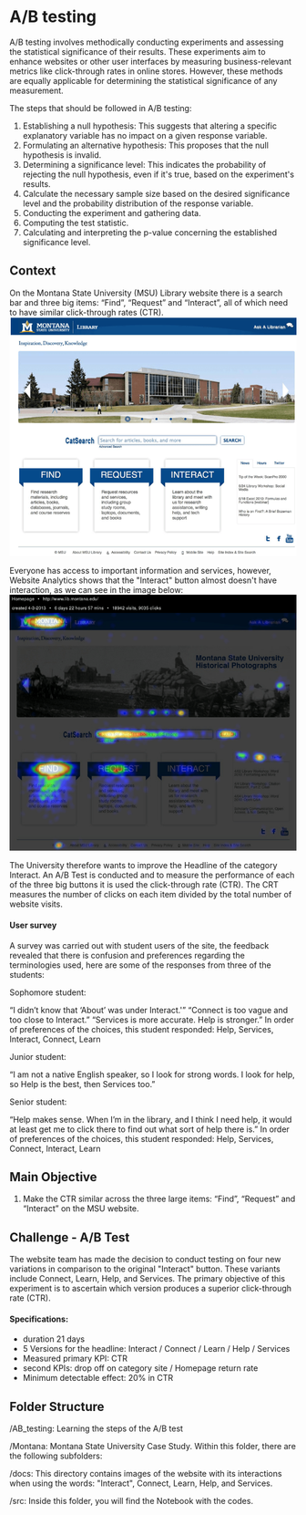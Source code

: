 # A/B testing 

A/B testing involves methodically conducting experiments and assessing the statistical significance of their results. These experiments aim to enhance websites or other user interfaces by measuring business-relevant metrics like click-through rates in online stores. However, these methods are equally applicable for determining the statistical significance of any measurement.

The steps that should be followed in A/B testing:

1. Establishing a null hypothesis: This suggests that altering a specific explanatory variable has no impact on a given response variable.
2. Formulating an alternative hypothesis: This proposes that the null hypothesis is invalid.
3. Determining a significance level: This indicates the probability of rejecting the null hypothesis, even if it's true, based on the experiment's results.
4. Calculate the necessary sample size based on the desired significance level and the probability distribution of the response variable.
5. Conducting the experiment and gathering data.
6. Computing the test statistic.
7. Calculating and interpreting the p-value concerning the established significance level.

## Context

On the Montana State University (MSU) Library website there is a search bar and three big items: “Find”, “Request” and “Interact”, all of which need to have similar click-through rates (CTR).
 ![website_montana](https://github.com/HeleneRebelo/A-B-Test/blob/main/images/website_montana.png)

 Everyone has access to important information and services, however, Website Analytics shows that the "Interact" button almost doesn't have interaction, as we can see in the image below:
 ![interactions_website](https://github.com/HeleneRebelo/A-B-Test/blob/main/images/interactions_website.png)

 The University therefore wants to improve the Headline of the category Interact. An A/B Test is conducted and to measure the performance of each of the three big buttons it is used the click-through rate (CTR). The CRT measures the number of clicks on each item divided by the total number of website visits.

#### User survey

A survey was carried out with student users of the site, the feedback revealed that there is confusion and preferences regarding the terminologies used, here are some of the responses from three of the students:

Sophomore student:

“I didn’t know that ‘About’ was under Interact.'”
“Connect is too vague and too close to Interact.”
“Services is more accurate. Help is stronger.” 
In order of preferences of the choices, this student responded: Help, Services, Interact, Connect, Learn

Junior student:

“I am not a native English speaker, so I look for strong words. I look for help, so Help is the best, then Services too.”

Senior student:

“Help makes sense. When I’m in the library, and I think I need help, it would at least get me to click there to find out what sort of help there is.”
In order of preferences of the choices, this student responded: Help, Services, Connect, Interact, Learn

## Main Objective

1. Make the CTR similar across the three large items: “Find”, “Request” and “Interact” on the MSU website.

## Challenge - A/B Test

The website team has made the decision to conduct testing on four new variations in comparison to the original "Interact" button. These variants include Connect, Learn, Help, and Services. The primary objective of this experiment is to ascertain which version produces a superior click-through rate (CTR).

#### Specifications: 

- duration 21 days
- 5 Versions for the headline: Interact / Connect / Learn / Help / Services
- Measured primary KPI: CTR
- second KPIs: drop off on category site / Homepage return rate
- Minimum detectable effect: 20% in CTR

## Folder Structure

/AB_testing: Learning the steps of the A/B test

/Montana: Montana State University Case Study. Within this folder, there are the following subfolders:

/docs: This directory contains images of the website with its interactions when using the words: "Interact", Connect, Learn, Help, and Services.

/src: Inside this folder, you will find the Notebook with the codes.

